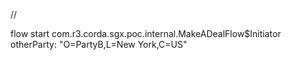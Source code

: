 
//

flow start com.r3.corda.sgx.poc.internal.MakeADealFlow$Initiator otherParty: "O=PartyB,L=New York,C=US"
